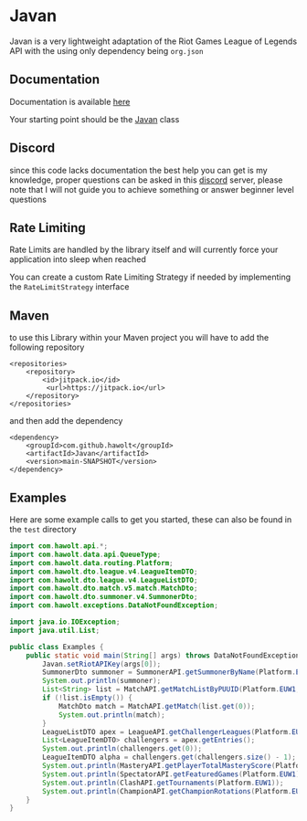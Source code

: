 # Javan

Javan is a very lightweight adaptation of the Riot Games League of Legends API with the using only dependency
being `org.json`

## Documentation

Documentation is available [here](https://javan.hawolt.com)

Your starting point should be the [Javan](https://javan.hawolt.com/com/hawolt/Javan.html) class

## Discord

since this code lacks documentation the best help you can get is my knowledge, proper questions can be asked in this [discord](https://discord.gg/3wknX5gxaW) server, please note that I will not guide you to achieve something or answer beginner level questions

## Rate Limiting

Rate Limits are handled by the library itself and will currently force your application into sleep when reached

You can create a custom Rate Limiting Strategy if needed by implementing the `RateLimitStrategy` interface


## Maven

to use this Library within your Maven project you will have to add the following repository

```
<repositories>
    <repository>
        <id>jitpack.io</id>
         <url>https://jitpack.io</url>
    </repository>
</repositories>
```

and then add the dependency

```
<dependency>
    <groupId>com.github.hawolt</groupId>
    <artifactId>Javan</artifactId>
    <version>main-SNAPSHOT</version>             
</dependency>
```

## Examples

Here are some example calls to get you started, these can also be found in the `test` directory

```java
import com.hawolt.api.*;
import com.hawolt.data.api.QueueType;
import com.hawolt.data.routing.Platform;
import com.hawolt.dto.league.v4.LeagueItemDTO;
import com.hawolt.dto.league.v4.LeagueListDTO;
import com.hawolt.dto.match.v5.match.MatchDto;
import com.hawolt.dto.summoner.v4.SummonerDto;
import com.hawolt.exceptions.DataNotFoundException;

import java.io.IOException;
import java.util.List;

public class Examples {
    public static void main(String[] args) throws DataNotFoundException, IOException {
        Javan.setRiotAPIKey(args[0]);
        SummonerDto summoner = SummonerAPI.getSummonerByName(Platform.EUW1, "Agurin");
        System.out.println(summoner);
        List<String> list = MatchAPI.getMatchListByPUUID(Platform.EUW1, summoner.getPUUID());
        if (!list.isEmpty()) {
            MatchDto match = MatchAPI.getMatch(list.get(0));
            System.out.println(match);
        }
        LeagueListDTO apex = LeagueAPI.getChallengerLeagues(Platform.EUW1, QueueType.RANKED_SOLO_5x5);
        List<LeagueItemDTO> challengers = apex.getEntries();
        System.out.println(challengers.get(0));
        LeagueItemDTO alpha = challengers.get(challengers.size() - 1);
        System.out.println(MasteryAPI.getPlayerTotalMasteryScore(Platform.EUW1, alpha.getSummonerId()));
        System.out.println(SpectatorAPI.getFeaturedGames(Platform.EUW1));
        System.out.println(ClashAPI.getTournaments(Platform.EUW1));
        System.out.println(ChampionAPI.getChampionRotations(Platform.EUW1));
    }
}
```

